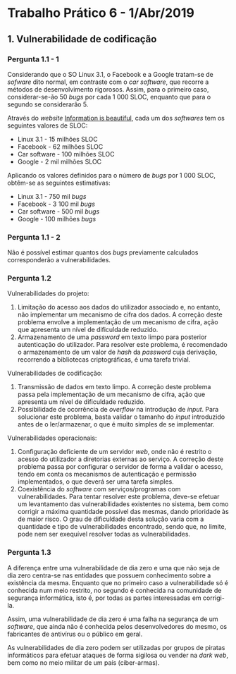 # Trabalho Prático 6 - 1/Abr/2019

## 1. Vulnerabilidade de codificação

### Pergunta 1.1 - 1

Considerando que o SO Linux 3.1, o Facebook e a Google tratam-se de *sofware* dito normal, em contraste com o *car software*, que recorre a métodos de desenvolvimento rigorosos. Assim, para o primeiro caso, considerar-se-ão 50 *bugs* por cada 1 000 SLOC, enquanto que para o segundo se considerarão 5.

Através do *website* [Information is beautiful](https://informationisbeautiful.net/visualizations/million-lines-of-code/), cada um dos *softwares* tem os seguintes valores de SLOC:

+ Linux 3.1 - 15 milhões SLOC
+ Facebook - 62 milhões SLOC
+ Car software - 100 milhões SLOC
+ Google - 2 mil milhões SLOC

Aplicando os valores definidos para o número de *bugs* por 1 000 SLOC, obtêm-se as seguintes estimativas:

+ Linux 3.1 - 750 mil *bugs*
+ Facebook - 3 100 mil *bugs*
+ Car software - 500 mil *bugs*
+ Google - 100 milhões *bugs*

### Pergunta 1.1 - 2

Não é possível estimar quantos dos *bugs* previamente calculados corresponderão a vulnerabilidades.

### Pergunta 1.2

Vulnerabilidades do projeto:

1. Limitação do acesso aos dados do utilizador associado e, no entanto, não implementar um mecanismo de cifra dos dados. A correção deste problema envolve a implementação de um mecanismo de cifra, ação que apresenta um nível de dificuldade reduzido.
2. Armazenamento de uma *password* em texto limpo para posterior autenticação do utilizador. Para resolver este problema, é recomendado o armazenamento de um valor de *hash* da *password* cuja derivação, recorrendo a bibliotecas criptográficas, é uma tarefa trivial.

Vulnerabilidades de codificação:

1. Transmissão de dados em texto limpo. A correção deste problema passa pela implementação de um mecanismo de cifra, ação que apresenta um nível de dificuldade reduzido.
2. Possibilidade de ocorrência de *overflow* na introdução de *input*. Para solucionar este problema, basta validar o tamanho do *input* introduzido antes de o ler/armazenar, o que é muito simples de se implementar.

Vulnerabilidades operacionais:

1. Configuração deficiente de um servidor *web*, onde não é restrito o acesso do utilizador a diretorias externas ao serviço. A correção deste problema passa por configurar o servidor de forma a validar o acesso, tendo em conta os mecanismos de autenticação e permissão implementados, o que deverá ser uma tarefa simples.
2. Coexistência do *software* com serviços/programas com vulnerabilidades. Para tentar resolver este problema, deve-se efetuar um levantamento das vulnerabilidades existentes no sistema, bem como corrigir a máxima quantidade possível das mesmas, dando prioridade às de maior risco. O grau de dificuldade desta solução varia com a quantidade e tipo de vulnerabilidades encontrado, sendo que, no limite, pode nem ser exequível resolver todas as vulnerabilidades.


### Pergunta 1.3

A diferença entre uma vulnerabilidade de dia zero e uma que não seja de dia zero centra-se nas entidades que possuem conhecimento sobre a existência da mesma. Enquanto que no primeiro caso a vulnerabilidade só é conhecida num meio restrito, no segundo é conhecida na comunidade de segurança informática, isto é, por todas as partes interessadas em corrigi-la.

Assim, uma vulnerabilidade de dia zero é uma falha na segurança de um *software*, que ainda não é conhecida pelos desenvolvedores do mesmo, os fabricantes de antivírus ou o público em geral.

As vulnerabilidades de dia zero podem ser utilizadas por grupos de piratas informáticos para efetuar ataques de forma sigilosa ou vender na *dark web*, bem como no meio militar de um país (ciber-armas).
